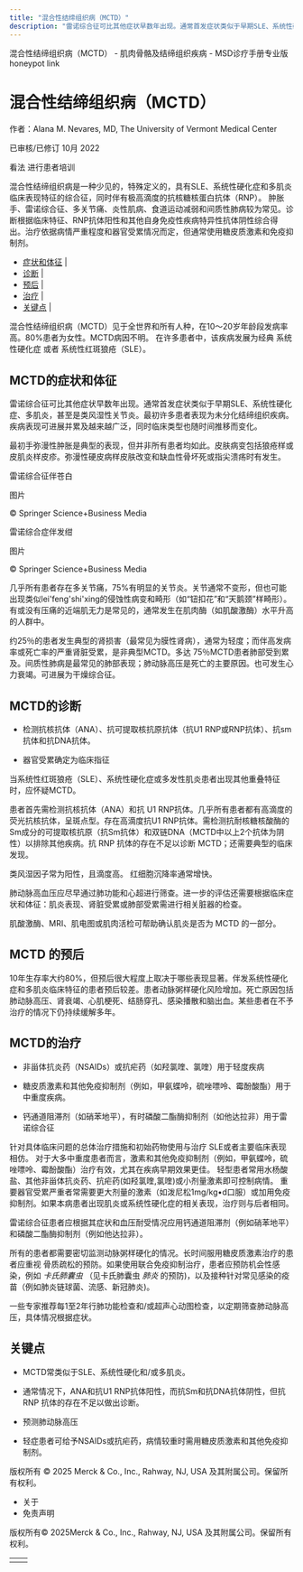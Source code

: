 ```yaml
---
title: "混合性结缔组织病（MCTD）"
description: "雷诺综合征可比其他症状早数年出现。通常首发症状类似于早期SLE、系统性硬化症、多肌炎，甚至是类风湿性关节炎。最初许多患者表现为未分化结缔组织疾病。疾病表现可进展并累及越来越广泛，同时临床类型也随时间推移而变化。"
---
```


﻿混合性结缔组织病（MCTD） - 肌肉骨骼及结缔组织疾病 - MSD诊疗手册专业版 honeypot link

# 混合性结缔组织病（MCTD）

作者：Alana M. Nevares, MD, The University of Vermont Medical Center

已审核/已修订 10月 2022

看法 进行患者培训

混合性结缔组织病是一种少见的，特殊定义的，具有SLE、系统性硬化症和多肌炎临床表现特征的综合征，同时伴有极高滴度的抗核糖核蛋白抗体（RNP）。 肿胀手、雷诺综合征、多关节痛、炎性肌病、食道运动减弱和间质性肺病较为常见。诊断根据临床特征、RNP抗体阳性和其他自身免疫性疾病特异性抗体阴性综合得出。治疗依据病情严重程度和器官受累情况而定，但通常使用糖皮质激素和免疫抑制剂。

- [症状和体征](#症状和体征_v903526_zh) \|
- [诊断](#诊断_v903534_zh) \|
- [预后](#预后_v903556_zh) \|
- [治疗](#治疗_v903559_zh) \|
- [关键点](#关键点_v8573241_zh) \|

混合性结缔组织病（MCTD）见于全世界和所有人种，在10～20岁年龄段发病率高。80%患者为女性。MCTD病因不明。 在许多患者中，该疾病发展为经典 系统性硬化症 或者 系统性红斑狼疮（SLE）。

## MCTD的症状和体征

雷诺综合征可比其他症状早数年出现。通常首发症状类似于早期SLE、系统性硬化症、多肌炎，甚至是类风湿性关节炎。最初许多患者表现为未分化结缔组织疾病。疾病表现可进展并累及越来越广泛，同时临床类型也随时间推移而变化。

最初手弥漫性肿胀是典型的表现，但并非所有患者均如此。皮肤病变包括狼疮样或皮肌炎样皮疹。弥漫性硬皮病样皮肤改变和缺血性骨坏死或指尖溃疡时有发生。

雷诺综合征伴苍白



图片

© Springer Science+Business Media

雷诺综合症伴发绀



图片

© Springer Science+Business Media

几乎所有患者存在多关节痛，75%有明显的关节炎。关节通常不变形，但也可能出现类似lei'feng'shi'xing的侵蚀性病变和畸形（如“钮扣花”和“天鹅颈”样畸形）。有或没有压痛的近端肌无力是常见的，通常发生在肌肉酶（如肌酸激酶）水平升高的人群中。

约25％的患者发生典型的肾损害（最常见为膜性肾病），通常为轻度；而伴高发病率或死亡率的严重肾脏受累，是非典型MCTD。多达 75％MCTD患者肺部受到累及。间质性肺病是最常见的肺部表现；肺动脉高压是死亡的主要原因。也可发生心力衰竭。可进展为干燥综合征。

## MCTD的诊断

- 检测抗核抗体（ANA）、抗可提取核抗原抗体（抗U1 RNP或RNP抗体）、抗sm抗体和抗DNA抗体。

- 器官受累确定为临床指征


当系统性红斑狼疮（SLE）、系统性硬化症或多发性肌炎患者出现其他重叠特征时，应怀疑MCTD。

患者首先需检测抗核抗体（ANA）和抗 U1 RNP抗体。几乎所有患者都有高滴度的荧光抗核抗体，呈斑点型。存在高滴度抗U1 RNP抗体。需检测抗耐核糖核酸酶的Sm成分的可提取核抗原（抗Sm抗体）和双链DNA（MCTD中以上2个抗体为阴性）以排除其他疾病。抗 RNP 抗体的存在不足以诊断 MCTD；还需要典型的临床发现。

类风湿因子常为阳性，且滴度高。 红细胞沉降率通常增快。

肺动脉高血压应尽早通过肺功能和心超进行筛查。进一步的评估还需要根据临床症状和体征：肌炎表现、肾脏受累或肺部受累需进行相关脏器的检查。

肌酸激酶、MRI、肌电图或肌肉活检可帮助确认肌炎是否为 MCTD 的一部分。

## MCTD 的预后

10年生存率大约80%，但预后很大程度上取决于哪些表现显著。伴发系统性硬化症和多肌炎临床特征的患者预后较差。患者动脉粥样硬化风险增加。死亡原因包括肺动脉高压、肾衰竭、心肌梗死、结肠穿孔、感染播散和脑出血。某些患者在不予治疗的情况下仍持续缓解多年。

## MCTD的治疗

- 非甾体抗炎药（NSAIDs）或抗疟药（如羟氯喹、氯喹）用于轻度疾病

- 糖皮质激素和其他免疫抑制剂（例如，甲氨蝶呤，硫唑嘌呤、霉酚酸酯）用于中重度疾病。

- 钙通道阻滞剂（如硝苯地平），有时磷酸二酯酶抑制剂（如他达拉非）用于雷诺综合征


针对具体临床问题的总体治疗措施和初始药物使用与治疗 SLE或者主要临床表现相仿。 对于大多中重度患者而言，激素和其他免疫抑制剂（例如，甲氨蝶呤，硫唑嘌呤、霉酚酸酯）治疗有效，尤其在疾病早期效果更佳。 轻型患者常用水杨酸盐、其他非甾体抗炎药、抗疟药(如羟氯喹,氯喹)或小剂量激素即可控制病情。 重要器官受累严重者常需要更大剂量的激素（如泼尼松1mg/kg•d口服）或加用免疫抑制剂。如果本病患者出现肌炎或系统性硬化症的相关表现，治疗则与后者相同。

雷诺综合征患者应根据其症状和血压耐受情况应用钙通道阻滞剂（例如硝苯地平）和磷酸二酯酶抑制剂（例如他达拉非）。

所有的患者都需要密切监测动脉粥样硬化的情况。长时间服用糖皮质激素治疗的患者应重视 骨质疏松的预防。如果使用联合免疫抑制治疗，患者应预防机会性感染，例如 _卡氏肺囊虫_ （见卡氏肺囊虫 _肺炎_ 的预防)，以及接种针对常见感染的疫苗（例如肺炎链球菌、流感、新冠肺炎)。

一些专家推荐每1至2年行肺功能检查和/或超声心动图检查，以定期筛查肺动脉高压，具体情况根据症状。

## 关键点

- MCTD常类似于SLE、系统性硬化和/或多肌炎。

- 通常情况下，ANA和抗U1 RNP抗体阳性，而抗Sm和抗DNA抗体阴性，但抗 RNP 抗体的存在不足以做出诊断。

- 预测肺动脉高压

- 轻症患者可给予NSAIDs或抗疟药，病情较重时需用糖皮质激素和其他免疫抑制剂。




版权所有 © 2025
Merck & Co., Inc., Rahway, NJ, USA 及其附属公司。保留所有权利。

- 关于
- 免责声明

版权所有© 2025Merck & Co., Inc., Rahway, NJ, USA 及其附属公司。保留所有权利。

|     |     |
| --- | --- |
|  |  |